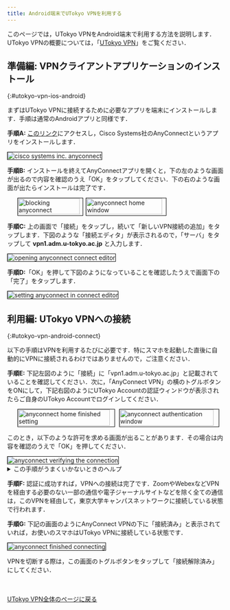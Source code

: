 ```yaml
---
title: Android端末でUTokyo VPNを利用する 
---
```


このページでは，UTokyo VPNをAndroid端末で利用する方法を説明します．UTokyo VPNの概要については，「[UTokyo VPN](.)」をご覧ください．

## 準備編: VPNクライアントアプリケーションのインストール
{:#utokyo-vpn-ios-android}

まずはUTokyo VPNに接続するために必要なアプリを端末にインストールします．手順は通常のAndroidアプリと同様です．

**手順A:** [このリンク](https://play.google.com/store/apps/details?id=com.cisco.anyconnect.vpn.android.avf)にアクセスし，Cisco Systems社のAnyConnectというアプリをインストールします．

<img src="img/android01-play-store.png" alt="cisco systems inc. anyconnect" style="margin:auto; border:solid 1px black;" />

**手順B:** インストールを終えてAnyConnectアプリを開くと，下の左のような画面が出るので内容を確認のうえ「OK」をタップしてください．下の右のような画面が出たらインストールは完了です．

<ul style="display: flex;">
<li style="list-style: none;">
  <img src="img/android02-install-1.png" alt="blocking anyconnect" style="margin:auto; width:95%; border:solid 1px black;" /></li>
<li style="list-style: none;">
  <img src="img/android03-install-2.png" alt="anyconnect home window" style="margin:auto; width:95%; border:solid 1px black;" /></li>
</ul>

**手順C:** 上の画面で「接続」をタップし，続いて「新しいVPN接続の追加」をタップします．下図のような「接続エディタ」が表示されるので，「サーバ」をタップして **vpn1.adm.u-tokyo.ac.jp** と入力します．

<img src="img/android04-connect-editor.png" alt="opening anyconnect connect editor" style="margin:auto; border:solid 1px black;" />

**手順D:**「OK」を押して下図のようになっていることを確認したうえで画面下の「完了」をタップします．

<img src="img/android05-connect-editing.png" alt="setting anyconnect in connect editor" style="margin:auto; border:solid 1px black;" />

## 利用編: UTokyo VPNへの接続
{:#utokyo-vpn-android-connect}

以下の手順はVPNを利用するたびに必要です．特にスマホを起動した直後に自動的にVPNに接続されるわけではありませんので，ご注意ください．

**手順E:** 下記左図のように「接続」に「vpn1.adm.u-tokyo.ac.jp」と記載されていることを確認してください．次に，「AnyConnect VPN」の横のトグルボタンをONにして，下記右図のようにUTokyo Accountの認証ウィンドウが表示されたらご自身のUTokyo Accountでログインしてください．

<ul style="display: flex;">
<li style="list-style: none;">
  <img src="img/android06-home-finished-setting.png" alt="anyconnect home finished setting" style="margin:auto; width:95%; border:solid 1px black;" /></li>
<li style="list-style: none;">
  <img src="img/android07-anyconnect-authentication.png" alt="anyconnect authentication window" style="margin:auto; width:95%; border:solid 1px black;" /></li>
</ul>

このとき，以下のような許可を求める画面が出ることがあります．その場合は内容を確認のうえで「OK」を押してください．

<img src="img/android08-anyconnect-verify-window.png" alt="anyconnect verifying the connection" style="margin:auto; border:solid 1px black;" />

<details>
  <summary>この手順がうまくいかないときのヘルプ</summary>
  <ul>
    <li><strong>「これに対するアクセス権がありません」または「You don’t have access to this」というエラーが表示される場合</strong>：
      {% include utokyo_vpn/faq-prepare01.md %}
    </li>
    <li><strong>「AnyConnect profile settings mandate a single local user, but multiple local users are currently logged into your computer. A VPN connection will not be established」というエラーが出て接続できない場合</strong>：
      {% include utokyo_vpn/faq-prepare04.md %}
    </li>

  </ul>
  これらを確認して，それでもうまくいかなければ，<a href=".#inquiry-form">サポート窓口</a>に相談してください．
</details>

**手順F:** 認証に成功すれば，VPNへの接続は完了です．ZoomやWebexなどVPNを経由する必要のない一部の通信や電子ジャーナルサイトなどを除く全ての通信は，このVPNを経由して，東京大学キャンパスネットワークに接続している状態で行われます．

**手順G:** 下記の画面のようにAnyConnect VPNの下に「接続済み」と表示されていれば，お使いのスマホはUTokyo VPNに接続している状態です．

<img src="img/android09-anyconnect-connecting.png" alt="anyconnect finished connecting" style="margin:auto; border:solid 1px black;" />

VPNを切断する際は，この画面のトグルボタンをタップして「接続解除済み」にしてください．

<br>
<br>
<a href="index" target="_blank">UTokyo VPN全体のページに戻る</a>
